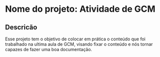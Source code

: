 # Nome do projeto: Atividade de GCM

## Descricão
Esse projeto tem o objetivo de colocar em prática o conteúdo que foi trabalhado na ultima aula de GCM, visando fixar o conteúdo e nós tornar capazes de fazer uma boa documentação.

###
